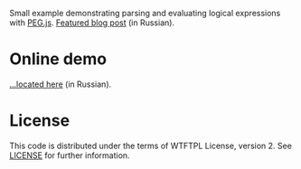 Small example demonstrating parsing and evaluating
logical expressions with [PEG.js](http://pegjs.majda.cz/).
[Featured blog post](http://blog.smaximov.info/blog/2014/04/08/parsing-expressions-with-peg-dot-js/) (in Russian).

# Online demo

[&hellip;located here](http://demos.smaximov.info/peg) (in Russian).

# License

This code is distributed under the terms of WTFTPL License, version 2.
See [LICENSE](LICENSE) for further information.
